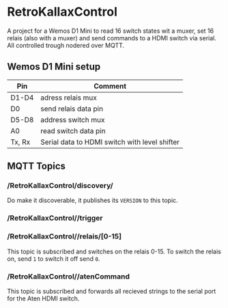 # RetroKallaxControl
A project for a Wemos D1 Mini to read 16 switch states wit a muxer, set 16 relais (also with a muxer) and send commands to a HDMI switch via serial. All controlled trough nodered over MQTT.

## Wemos D1 Mini setup
| Pin    | Comment |
|--------|---------|
| D1-D4  | adress relais mux |
| D0     | send relais data pin |
| D5-D8  | address switch mux |
| A0     | read switch data pin |
| Tx, Rx | Serial data to HDMI switch with level shifter |

## MQTT Topics

### /RetroKallaxControl/discovery/<MAC>
Do make it discoverable, it publishes its `VERSION` to this topic.


### /RetroKallaxControl/<MAC>/trigger

### /RetroKallaxControl/<MAC>/relais/[0-15]
This topic is subscribed and switches on the relais 0-15. To switch the relais on, send `1` to switch it off send `0`.

### /RetroKallaxControl/<MAC>/atenCommand
This topic is subscribed and forwards all recieved strings to the serial port for the Aten HDMI switch.

